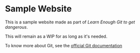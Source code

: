 # Sample Website

This is a sample website made as part of *Learn Enough Git to get dangerous*.

This will remain as a WIP for as long as it's needed.

To know more about Git, see the [official Git documentation](http://git-scm.com/)